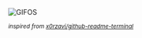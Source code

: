 <div align="justify">
<picture>
    <source media="(prefers-color-scheme: dark)" srcset="https://i.ibb.co/f9v4J8S/output-gif.gif">
    <source media="(prefers-color-scheme: light)" srcset="https://i.ibb.co/f9v4J8S/output-gif.gif">
    <img alt="GIFOS" src="https://i.ibb.co/f9v4J8S/output-gif.gif">
</picture>

<sub><i>inspired from [x0rzavi/github-readme-terminal](https://github.com/x0rzavi/github-readme-terminal)</i></sub>

</div>

<!-- Image deletion URL: https://ibb.co/PMQwkTY/3e643bfd478692bffb7ed508050d81e8 -->